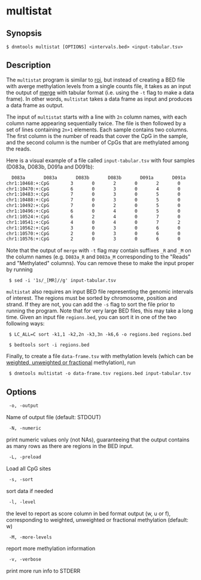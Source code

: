 # multistat

## Synopsis
```shell
$ dnmtools multistat [OPTIONS] <intervals.bed> <input-tabular.tsv>
```

## Description

The `multistat` program is similar to [roi](../roi), but instead of creating a
BED file with averge methylation levels from a single counts file, it takes as
an input the output of [merge](../merge) with tabular format (i.e. using the
`-t` flag to make a data frame). In other words, `multistat` takes a data frame
as input and produces a data frame as output.

The input of `multistat` starts with a line with `2n` column names, with each
column name appearing sequentially twice. The file is then followed by a set of
lines containing `2n+1` elements. Each sample contains two columns. The first
column is the number of reads that cover the CpG in the sample, and the second
column is the number of CpGs that are methylated among the reads.

Here is a visual example of a file called `input-tabular.tsv` with four samples
(D083a, D083b, D091a and D091b):

```txt
  D083a       D083a       D083b       D083b       D091a       D091a       D091b       D091b
chr1:10468:+:CpG        3       0       2       0       2       0       1       0
chr1:10470:+:CpG        6       0       3       0       4       0       3       0
chr1:10483:+:CpG        7       0       3       0       5       0       3       1
chr1:10488:+:CpG        7       0       3       0       5       0       3       0
chr1:10492:+:CpG        7       0       2       0       5       0       3       0
chr1:10496:+:CpG        6       0       4       0       5       0       4       0
chr1:10524:+:CpG        6       2       4       0       7       0       5       1
chr1:10541:+:CpG        4       0       4       0       7       2       5       0
chr1:10562:+:CpG        3       0       3       0       6       0       4       0
chr1:10570:+:CpG        2       0       3       0       6       0       4       0
chr1:10576:+:CpG        2       0       3       0       6       0       4       0
```

Note that the output of `merge` with `-t` flag may contain suffixes `_R` and
`_M` on the column names (e.g. `D083a_R` and `D083a_M` corresponding to the
"Reads" and "Methylated" columns). You can remove these to make the input proper
by running

```shell
 $ sed -i '1s/_[MR]//g' input-tabular.tsv
```

`multistat` also requires an input BED file representing the genomic
intervals of interest. The regions must be sorted by chromosome, position and
strand. If they are not, you can add the `-s` flag to sort the file prior to
running the program. Note that for very large BED files, this may take a long
time. Given an input file `regions.bed`, you can sort it in one of the two
following ways:

```shell
 $ LC_ALL=C sort -k1,1 -k2,2n -k3,3n -k6,6 -o regions.bed regions.bed
```

```shell
 $ bedtools sort -i regions.bed
```

Finally, to create a file `data-frame.tsv` with methylation levels (which can be
[weighted, unweighted or fractional](../levels) methylation), run

```shell
 $ dnmtools multistat -o data-frame.tsv regions.bed input-tabular.tsv
```

## Options

```txt
 -o, -output
```

Name of output file (default: STDOUT)

```txt
 -N, -numeric
```

print numeric values only (not NAs), guaranteeing that the output
contains as many rows as there are regions in the BED input.

```txt
 -L, -preload
```

Load all CpG sites

```txt
 -s, -sort
```

sort data if needed


```txt
 -l, -level
```

the level to report as score column in bed format output (w, u or f),
corresponding to weighted, unweighted or fractional methylation (default: w)

```txt
 -M, -more-levels
```

report more methylation information

```txt
 -v, -verbose
```

print more run info to STDERR

